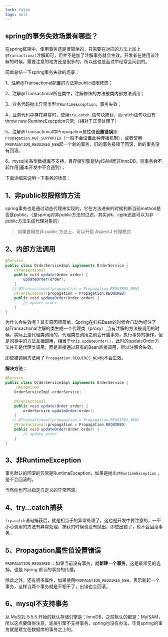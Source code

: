 ```yaml
---
lock: false
tags: null
---
```

## spring的事务失效场景有哪些？

在spring框架中，使用事务还是很简单的，只需要在对应的方法上加上`@Transactional`注解即可，但并不是加了注解事务就会生效，开发者在使用该注解的时候，需要注意的地方还是很多的，所以这也是面试中经常会问到的。



简单总结一下spring事务失效的场景：

1、注解@Transactional配置的方法非public权限修饰；

2、注解@Transactional所在类中，注解修饰的方法被类内部方法调用；

3、业务代码抛出异常类型`非RuntimeException`，事务失效；

4、业务代码中存在异常时，使用`try…catch…`语句块捕获，而catch语句块没有throw new RuntimeExecption异常;（相对于正常处理了）

5、注解@Transactional中Propagation属性值**设置错误**即`Propagation.NOT_SUPPORTED`（一般不会设置此种传播机制），或者使用`PROPAGATION_REQUIRES_NEW`起一个新的事务，旧的事务报错了回滚，新的事务没有回滚。

6、mysql关系型数据库不支持，且存储引擎是MyISAM而非InnoDB，则事务会不起作用(基本开发中不会遇到)；



下面详细来说明一下事务的场景：



## 1、非public权限修饰方法

spring事务也是通过动态代理来实现的，它在方法进来的时候判断当前method是否是public。（是spring对非public方法的过滤，其实jdk、cglib还是可以为非public方法生成代理对象的）

> 如果要用在非 public 方法上，可以开启 AspectJ 代理模式

## 2、内部方法调用

```java
@Service
public class OrderServiceImpl implements OrderService {
    @Transactional
    public void update(Order order) {
        updateOrder(order);
    }
   // @Transactional(propagation = Propagation.REQUIRES_NEW)
    @Transactional(propagation = Propagation.REQUIRED)
    public void updateOrder(Order order) {
        // update order
    }
}
```

为什么会失效呢？其实原因很简单，Spring在扫描Bean的时候会自动为标注了@Transactional注解的类生成一个代理类（proxy）,当有注解的方法被调用的时候，实际上是代理类调用的，代理类在调用之前会开启事务，执行事务的操作，但是同类中的方法互相调用，相当于`this.updateOrder()`，此时的updateOrder方法并非是代理类调用，而是直接通过原有的Bean直接调用，所以注解会失效。


即使被调用方法用了 `Propagation.REQUIRES_NEW`也不会生效。

**解决方法：**

```java
@Service
public class OrderServiceImpl implements OrderService {
     @Autowired
    OrderServiceImpl orderService;
    
    @Transactional
    public void update(Order order) {
        orderService.updateOrder(order);
    }
   // @Transactional(propagation = Propagation.REQUIRES_NEW)
    @Transactional(propagation = Propagation.REQUIRED)
    public void updateOrder(Order order) {
        // update order
    }
}
```

## 3、非RuntimeException

事务默认的回滚的异常是RuntimeException，如果是抛出`非RuntimeException` ，是不会回滚的。

当然你也可以指定自定义的异常回滚。

## 4、try…catch捕获

`try…catch`语句捕获后，就是相当于的异常处理了，这也是开发中要注意的，一不小心调用的方法有异常处理，捕获的时候也没有抛出，即使出错了，也不会回滚事务。

## 5、Propagation属性值设置错误

`PROPAGATION_REQUIRED`  ：如果当前没有事务，就**新建一个事务**。这是最常见的选择，也是 Spring 默认的事务的传播。  

除此之外，还有很多属性，如果使用`PROPAGATION_REQUIRES_NEW`，表示新起一个事务，这样当两个事务就是不相干了，出错也会回滚。

## 6、mysql不支持事务

从 MySQL 5.5.5 开始的默认存储引擎是：InnoDB，之前默认的都是：MyISAM，所以这点要值得注意，底层引擎不支持事务，spring也没有办法，毕竟spring的事务就是建立在数据库的事务之上的。
